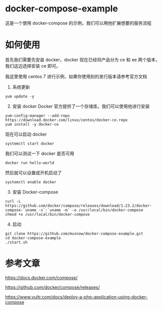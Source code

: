 # docker-compose-example

这是一个使用 docker-compose 的示例，我们可以用他扩展想要的服务流程

# 如何使用

首先我们需要先安装 docker，docker 现在已经将产品分为 ce 和 ee 两个版本，我们这边选择安装 ce 即可。

我这里使用 centos 7 进行示例，如果你使用别的发行版本请参考官方文档

1. 系统更新

```
yum update -y
```

2. 安装 docker
   Docker 官方提供了一个存储库。我们可以使用他进行安装

```
yum-config-manager --add-repo https://download.docker.com/linux/centos/docker-ce.repo
yum install -y docker-ce
```

现在可以启动 docker

```
systemctl start docker
```

我们可以测试一下 docker 是否可用

```
docker run hello-world
```

然后就可以设置成开机启动了

```
systemctl enable docker
```

3. 安装 Docker-compose

```
curl -L https://github.com/docker/compose/releases/download/1.23.2/docker-compose-`uname -s`-`uname -m` -o /usr/local/bin/docker-compose
chmod +x /usr/local/bin/docker-compose
```

4. 启动

```
git clone https://github.com/musnow/docker-compose-example.git
cd docker-compose-example
./start.sh
```

# 参考文章

https://docs.docker.com/compose/

https://github.com/docker/compose/releases/

https://www.vultr.com/docs/deploy-a-php-application-using-docker-compose
